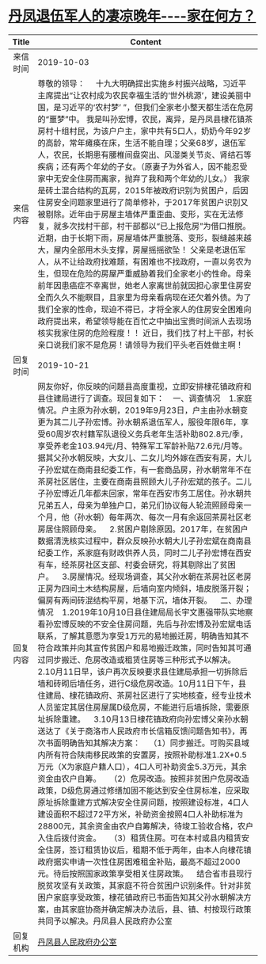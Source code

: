 # <a href="http://www.shangluo.gov.cn/zmhd/ldxxxx.jsp?urltype=leadermail.LeaderMailContentUrl&wbtreeid=1112&leadermailid=5474">丹凤退伍军人的凄凉晚年----家在何方？</a>
| Title |                                                                                                                                                                                                                                                                                                                                                                                                                                                                                                                                                                                                                                                                     Content                                                                                                                                                                                                                                                                                                                                                                                                                                                                                                                                                                                                                                                                     |
|:-----:|-------------------------------------------------------------------------------------------------------------------------------------------------------------------------------------------------------------------------------------------------------------------------------------------------------------------------------------------------------------------------------------------------------------------------------------------------------------------------------------------------------------------------------------------------------------------------------------------------------------------------------------------------------------------------------------------------------------------------------------------------------------------------------------------------------------------------------------------------------------------------------------------------------------------------------------------------------------------------------------------------------------------------------------------------------------------------------------------------------------------------------------------------------------------------------------------------------------------------------------------------------------------------------------------------------------------------------------------------|
| 来信时间  | 2019-10-03                                                                                                                                                                                                                                                                                                                                                                                                                                                                                                                                                                                                                                                                                                                                                                                                                                                                                                                                                                                                                                                                                                                                                                                                                                                                                                                                      |
| 来信内容  | 尊敬的领导：     十九大明确提出实施乡村振兴战略，习近平主席提出“让农村成为农民幸福生活的‘世外桃源’，建设美丽中国，是习近平的‘农村梦’ ”，但我们全家老小整天都生活在危房的“噩梦”中。 我是叫孙宏博，农民，离异，是丹凤县棣花镇茶房村十组村民，为该户户主，家中共有5口人，奶奶今年92岁的高龄，常年瘫痪在床，生活不能自理；父亲68岁，退伍军人，农民，长期患有腰椎间盘突出、风湿类关节炎、肾结石等疾病；还有两个年幼的子女。（原妻子为外省人，因不能忍受家中无安全住房而离家，抛弃了我和两个年幼的儿女。） 我家是砖土混合结构的瓦房，2015年被政府识别为贫困户，后因住房安全问题家里进行了简单修补，于2017年贫困户识别又被剔除。近年由于房屋主墙体严重歪曲、变形，实在无法修复，就多次找村干部，村干部都以“已上报危房”为借口推脱。近期，由于长期下雨，房屋墙体严重脱落、变形，裂缝越来越大，屋内全部用木头支撑，房屋摇摇欲坠！ 父亲是老退伍军人，从不让给政府找难题，有困难也不找政府，一直以务农为生，但现在危险的房屋严重威胁着我们全家老小的性命。母亲前年因患癌症不幸离世，她老人家离世前就因担心家里住房安全而久久不能瞑目，且家里为母亲看病现在还欠着外债。为了我们全家的性命，现迫不得已，才将全家人的住房安全困难向政府提出来，希望领导能在百忙之中抽出宝贵时间派人去现场核实我家住房的危险程度！！ 近日，我们找了村上干部，村长亲口说我们家不是危房！请领导为我们平头老百姓做主啊！                                                                                                                                                                                                                                                                                                                                                                                                                                                                                                                                                                                                                                                                                     |
| 回复时间  | 2019-10-21                                                                                                                                                                                                                                                                                                                                                                                                                                                                                                                                                                                                                                                                                                                                                                                                                                                                                                                                                                                                                                                                                                                                                                                                                                                                                                                                      |
| 回复内容  | 网友你好，你反映的问题县高度重视，立即安排棣花镇政府和县住建局进行了调查。现回复如下：    一、调查情况    1.家庭情况。户主原为孙水朝，2019年9月23日，户主由孙水朝变更为其二儿子孙宏博。孙水朝系退伍军人，服役年限6年，享受60周岁农村籍军队退役义务兵老年生活补助802.8元/季，享受养老金103.94元/月、特殊军工军龄补贴72.6元/月等。据其父孙水朝反映，大女儿、二女儿均外嫁在西安有房，大儿子孙宏斌在商南县纪委工作，有一套商品房，孙水朝常年不在茶房社区居住，主要在商南县照顾大儿子孙宏斌的孩子。二儿子孙宏博近几年都未回家，常年在西安市务工居住。孙水朝共兄弟五人，母亲为单独户口，弟兄们协议每人轮流照顾母亲一个月，他（孙水朝）每年两次、每次一月有余返回茶房社区老房居住照顾母亲。    2.贫困户剔除原因。2017年，在贫困户数据清洗核实过程中，群众反映孙水朝大儿子孙宏斌在商南县纪委工作，系家庭有财政供养人员，同时二儿子孙宏博在西安有车，经茶房社区支部、村委会研究，将其剔除出了贫困户。    3.房屋情况。经现场调查，其父孙水朝在茶房社区老房正房为四间土木结构房屋，后墙向室内倾斜，墙皮脱落开裂；偏房有两间砖混结构平房，地基下沉，墙体开裂。    二、办理情况    1.2019年10月10日县住建局局长宇文惠强带队实地察看孙宏博反映的不安全住房问题，先后与孙宏博及孙宏斌电话联系，了解其意愿为享受1万元的易地搬迁房，明确告知其不符合政策并向其宣传贫困户和易地搬迁政策，同时告知其可通过同步搬迁、危房改造或租赁住房等三种形式予以解决。    2.10月11日早，该户再次反映要求县住建局承担一切拆除后墙和砖砌后墙任务，进行C级危房改造。10月11日下午，县住建局、棣花镇政府、茶房社区进行了实地核查，经专业技术人员鉴定其居住房屋属D级危房，不能进行后墙拆除，需要原址拆除重建。    3.10月13日棣花镇政府向孙宏博父亲孙水朝送达了《关于商洛市人民政府市长信箱反馈问题告知书》，再次书面明确告知其解决方案：    （1）同步搬迁。可购买县域内所有符合陕南移民政策的安置房，按照补助标准1.2X+0.5万元（X为家庭户籍人口），4口人可补助资金5.3万元，其余资金由农户自筹。    （2）危房改造。按照非贫困户危房改造政策，D级危房通过修缮加固不能达到安全住房标准，应采取原址拆除重建方式解决安全住房问题，按照建设标准，4口人建设面积不超过72平方米，补助资金按照4口人补助标准为28800元，其余资金由农户自筹解决，待竣工验收合格，农户入住后拨付资金。    （3）租赁住房。可在本村或县内租赁安全住房，签订租赁协议后，租期不低于两年，由本人向棣花镇政府据实申请一次性住房困难租金补贴，最高不超过2000元。待后按照国家政策享受相关住房政策。    结合省市县现行脱贫攻坚有关政策，其家庭不符合贫困户识别条件。针对非贫困户家庭享受政策，棣花镇政府已书面告知其父孙水朝解决方案，由其家庭协商并确定解决办法后，县、镇、村按现行政策共同予以解决。丹凤县人民政府办公室 |
| 回复机构  | <a href="../../categories/agencies/丹凤县人民政府办公室.md">丹凤县人民政府办公室</a>                                                                                                                                                                                                                                                                                                                                                                                                                                                                                                                                                                                                                                                                                                                                                                                                                                                                                                                                                                                                                                                                                                                                                                                                                                                                                |